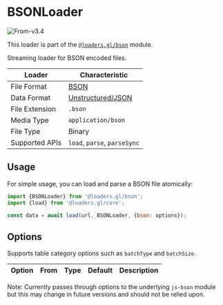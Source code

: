 # BSONLoader

<p class="badges">
  <img src="https://img.shields.io/badge/From-v3.4-blue.svg?style=flat-square" alt="From-v3.4" />
</p>

This loader is part of the [`@loaders.gl/bson`](/docs/modules/bson) module.

Streaming loader for BSON encoded files.

| Loader         | Characteristic                                          |
| -------------- | ------------------------------------------------------- |
| File Format    | [BSON](/docs/modules/bson/formats/bson)                 |
| Data Format    | [Unstructured/JSON](/docs/specifications/category-json) |
| File Extension | `.bson`                                                 |
| Media Type     | `application/bson`                                      |
| File Type      | Binary                                                  |
| Supported APIs | `load`, `parse`, `parseSync`                            |

## Usage

For simple usage, you can load and parse a BSON file atomically:

```js
import {BSONLoader} from '@loaders.gl/bson';
import {load} from '@loaders.gl/core';

const data = await load(url, BSONLoader, {bson: options});
```


## Options

Supports table category options such as `batchType` and `batchSize`.

| Option | From | Type | Default | Description |
| ------ | ---- | ---- | ------- | ----------- |

Note: Currently passes through options to the underlying `js-bson` module 
but this may change in future versions and should not be relied upon.
